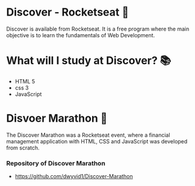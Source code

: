 # Discover - Rocketseat :rocket:

Discover is available from Rocketseat. It is a free program where the main objective is to learn the fundamentals of Web Development.

# What will I study at Discover? :books:

* HTML 5
* css 3
* JavaScript

# Disvoer Marathon :pushpin:

The Discover Marathon was a Rocketseat event, where a financial management application with HTML, CSS and JavaScript was developed from scratch.

### Repository of Discover Marathon

* https://github.com/dwyvid1/Discover-Marathon
